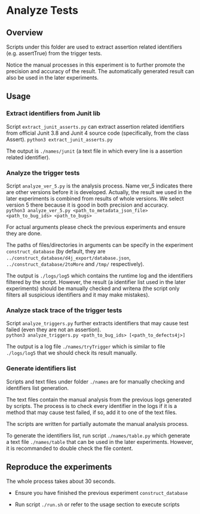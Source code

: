 # Analyze Tests
## Overview
Scripts under this folder are used to extract assertion related identifiers (e.g. assertTrue) from the trigger tests.  

Notice the manual processes in this experiment is to further promote the precision and accuracy of the result. The automatically generated result can also be used in the later experiments.  

## Usage
### Extract identifiers from Junit lib
Script `extract_junit_asserts.py` can extract assertion related identifiers from official Junit 3.8 and Junit 4 source code (specifically, from the class Assert).
`python3 extract_junit_asserts.py`  

The output is `./names/junit` (a text file in which every line is a assertion related identifier).  

### Analyze the trigger tests
Script `analyze_ver_5.py` is the analysis process. Name ver\_5 indicates there are other versions before it is developed. Actually, the result we used in the later experiments is combined from results of whole versions. We select version 5 there because it is good in both precision and accuracy.  
`python3 analyze_ver_5.py <path_to_metadata_json_file> <path_to_bug_ids> <path_to_bugs>`  

For actual arguments please check the previous experiments and ensure they are done.  

The paths of files/directories in arguments can be specify in the experiment `construct_database` (by default, they are `../construct_database/d4j_export/database.json`, `../construct_database/2toMore` and `/tmp/` respectively).  

The output is `./logs/log5` which contains the runtime log and the identifiers filtered by the script. However, the result (a identifier list used in the later experiments) should be manually checked and writena (the script only filters all suspicious identifiers and it may make mistakes).  

### Analyze stack trace of the trigger tests
Script `analyze_triggers.py` further extracts identifiers that may cause test failed (even they are not an assertion).  
`python3 analyze_triggers.py <path_to_bug_ids> [<path_to_defects4j>]`  

The output is a log file `./names/tryTrigger` which is similar to file `./logs/log5` that we should check its result manually.  

### Generate identifiers list
Scripts and text files under folder `./names` are for manually checking and identifiers list generation. 

The text files contain the manual analysis from the previous logs generated by scripts. The process is to check every identifier in the logs if it is a method that may cause test failed, if so, add it to one of the text files.  

The scripts are written for partially automate the manual analysis process.  

To generate the identifiers list, run script `./names/table.py` which generate a text file `./names/table` that can be used in the later experiments. However, it is recommanded to double check the file content.  

## Reproduce the experiments
The whole process takes about 30 seconds.  

* Ensure you have finished the previous experiment `construct_database`  

* Run script `./run.sh` or refer to the usage section to execute scripts   
